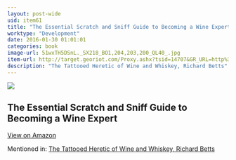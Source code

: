 ```yaml
---
layout: post-wide
uid: item61
title: "The Essential Scratch and Sniff Guide to Becoming a Wine Expert"
worktype: "Development"
date: 2016-01-30 01:01:01
categories: book
image-url: 51wxTH5DSnL._SX218_BO1,204,203,200_QL40_.jpg
item-url: http://target.georiot.com/Proxy.ashx?tsid=14707&GR_URL=http%3A%2F%2Fwww.amazon.com%2FEssential-Scratch-Sniff-Becoming-Expert%2Fdp%2F0544005031%2F
description: "The Tattooed Heretic of Wine and Whiskey, Richard Betts"
---
```

<a href="http://target.georiot.com/Proxy.ashx?tsid=14707&GR_URL=http%3A%2F%2Fwww.amazon.com%2FEssential-Scratch-Sniff-Becoming-Expert%2Fdp%2F0544005031%2F" target="blank"><img src="../../../../img/thumbs/51wxTH5DSnL._SX218_BO1,204,203,200_QL40_.jpg" class="prod-img"></a>
<h2>The Essential Scratch and Sniff Guide to Becoming a Wine Expert</h2>
<p><a class="btn btn-primary" href="http://target.georiot.com/Proxy.ashx?tsid=14707&GR_URL=http%3A%2F%2Fwww.amazon.com%2FEssential-Scratch-Sniff-Becoming-Expert%2Fdp%2F0544005031%2F" target="blank">View on Amazon</a><p>
<p>Mentioned in: <a href="http://fourhourworkweek.com/2015/10/05/richard-betts/" target="blank">The Tattooed Heretic of Wine and Whiskey, Richard Betts</a></p>
